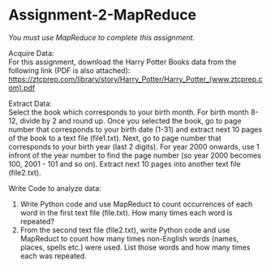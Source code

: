 # Assignment-2-MapReduce

_You must use MapReduce to complete this assignment._ <br>

Acquire Data:<br>
For this assignment, download the Harry Potter Books data from the following link (PDF is also attached):
https://ztcprep.com/library/story/Harry_Potter/Harry_Potter_(www.ztcprep.com).pdf

Extract Data:<br>
Select the book which corresponds to your birth month. For birth month 8-12, divide by 2 and round up.
Once you selected the book, go to page number that corresponds to your birth date (1-31) and extract next 10 pages of the book to a text file (file1.txt).
Next, go to page number that corresponds to your birth year (last 2 digits). For year 2000 onwards, use 1 infront of the year number to find the page number (so year 2000 becomes 100, 2001 - 101 and so on). Extract next 10 pages into another text file (file2.txt).

Write Code to analyze data:<br>
1. Write Python code and use MapReduct to count occurrences of each word in the first text file (file.txt). How many times each word is repeated?
2. From the second text file (file2.txt), write Python code and use MapReduct to count how many times non-English words (names, places, spells etc.) were used. List those words and how many times each was repeated.

